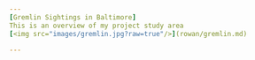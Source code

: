 ```yaml
---
[Gremlin Sightings in Baltimore]
This is an overview of my project study area
[<img src="images/gremlin.jpg?raw=true"/>](rowan/gremlin.md)

---
```

